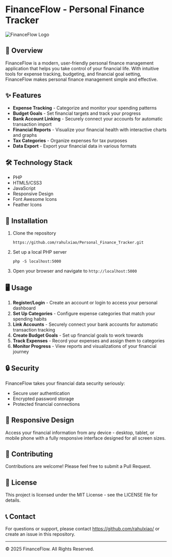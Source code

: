# FinanceFlow - Personal Finance Tracker

![FinanceFlow Logo](assets/images/logo.png)

## 🚀 Overview

FinanceFlow is a modern, user-friendly personal finance management application that helps you take control of your financial life. With intuitive tools for expense tracking, budgeting, and financial goal setting, FinanceFlow makes personal finance management simple and effective.

## ✨ Features

- **Expense Tracking** - Categorize and monitor your spending patterns
- **Budget Goals** - Set financial targets and track your progress
- **Bank Account Linking** - Securely connect your accounts for automatic transaction import
- **Financial Reports** - Visualize your financial health with interactive charts and graphs
- **Tax Categories** - Organize expenses for tax purposes
- **Data Export** - Export your financial data in various formats

## 🛠️ Technology Stack

- PHP
- HTML5/CSS3
- JavaScript
- Responsive Design
- Font Awesome Icons
- Feather Icons

## 🔧 Installation

1. Clone the repository
   ```
   https://github.com/rahulxiao/Personal_Finance_Tracker.git
   ```

2. Set up a local PHP server
   ```
   php -S localhost:5000
   ```

3. Open your browser and navigate to `http://localhost:5000`

## 🖥️ Usage

1. **Register/Login** - Create an account or login to access your personal dashboard
2. **Set Up Categories** - Configure expense categories that match your spending habits
3. **Link Accounts** - Securely connect your bank accounts for automatic transaction tracking
4. **Create Budget Goals** - Set up financial goals to work towards
5. **Track Expenses** - Record your expenses and assign them to categories
6. **Monitor Progress** - View reports and visualizations of your financial journey

## 🔒 Security

FinanceFlow takes your financial data security seriously:
- Secure user authentication
- Encrypted password storage
- Protected financial connections

## 📱 Responsive Design

Access your financial information from any device - desktop, tablet, or mobile phone with a fully responsive interface designed for all screen sizes.

## 🤝 Contributing

Contributions are welcome! Please feel free to submit a Pull Request.

## 📄 License

This project is licensed under the MIT License - see the LICENSE file for details.

## 📞 Contact

For questions or support, please contact https://github.com/rahulxiao/ or create an issue in this repository.

---

&copy; 2025 FinanceFlow. All Rights Reserved.
